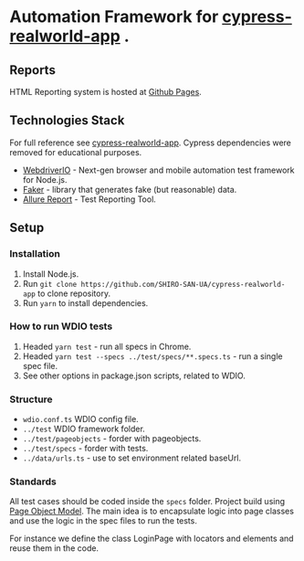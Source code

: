 # Automation Framework for [cypress-realworld-app](https://github.com/cypress-io/cypress-realworld-app) .


## Reports

HTML Reporting system is hosted at [Github Pages](https://shiro-san-ua.github.io/cypress-realworld-app/).

## Technologies Stack
For full reference see [cypress-realworld-app](https://github.com/cypress-io/cypress-realworld-app).
Cypress dependencies were removed for educational purposes.

-   [WebdriverIO](https://webdriver.io/) - Next-gen browser and mobile automation test framework for Node.js.
-   [Faker](https://fakerjs.dev/guide/) - library that generates fake (but reasonable) data.
-   [Allure Report](https://allurereport.org/) - Test Reporting Tool.


## Setup

### Installation

1.  Install Node.js.
1.  Run `git clone https://github.com/SHIRO-SAN-UA/cypress-realworld-app` to clone repository.
1.  Run `yarn` to install dependencies.

### How to run WDIO tests

1.  Headed `yarn test` - run all specs in Chrome.
1.  Headed `yarn test --specs ../test/specs/**.specs.ts` - run a single spec file.
1.  See other options in package.json scripts, related to WDIO.


### Structure

-   `wdio.conf.ts` WDIO config file.
-   `../test` WDIO framework folder.
-   `../test/pageobjects` - forder with pageobjects.
-   `../test/specs` - forder with tests.
-   `../data/urls.ts` - use to set environment related baseUrl.


### Standards

All test cases should be coded inside the `specs` folder.
Project build using [Page Object Model](https://playwright.dev/docs/pom). The main idea is to encapsulate logic into page classes and use the logic in the spec files to run the tests.

For instance we define the class LoginPage with locators and elements and reuse them in the code.